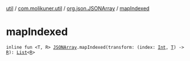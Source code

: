 [util](../../index.md) / [com.molikuner.util](../index.md) / [org.json.JSONArray](index.md) / [mapIndexed](./map-indexed.md)

# mapIndexed

`inline fun <T, R> `[`JSONArray`](https://developer.android.com/reference/org/json/JSONArray.html)`.mapIndexed(transform: (index: `[`Int`](https://kotlinlang.org/api/latest/jvm/stdlib/kotlin/-int/index.html)`, `[`T`](map-indexed.md#T)`) -> `[`R`](map-indexed.md#R)`): `[`List`](https://kotlinlang.org/api/latest/jvm/stdlib/kotlin.collections/-list/index.html)`<`[`R`](map-indexed.md#R)`>`